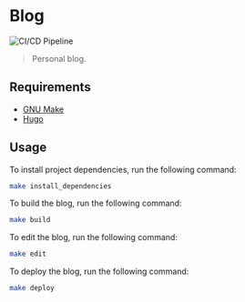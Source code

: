# Blog
![CI/CD Pipeline](https://github.com/tjmaynes/blog/workflows/github-pages/badge.svg)

> Personal blog.

## Requirements

- [GNU Make](https://www.gnu.org/software/make/)
- [Hugo](https://gohugo.io/getting-started/usage/)

## Usage
To install project dependencies, run the following command:
```bash
make install_dependencies
```

To build the blog, run the following command:
```bash
make build
```

To edit the blog, run the following command:
```bash
make edit 
```

To deploy the blog, run the following command:
```bash
make deploy
```
